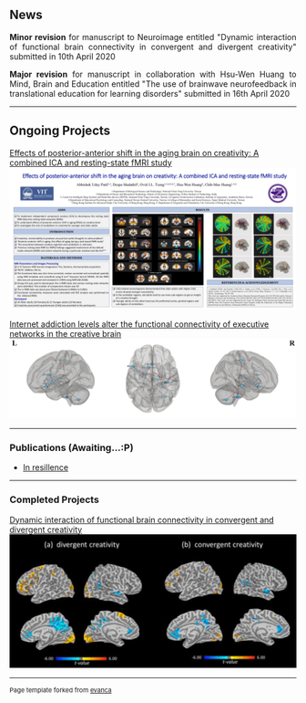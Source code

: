 ## News

<p align="justify">
  <b>Minor revision</b> for manuscript to Neuroimage entitled "Dynamic interaction of functional brain connectivity in convergent and divergent creativity" submitted in 10th April 2020
</p>

<p align="justify">
<b>Major revision</b> for manuscript in collaboration with Hsu-Wen Huang to Mind, Brain and Education entitled "The use of brainwave neurofeedback in translational education for learning disorders" submitted in 16th April 2020
</p>

---

## Ongoing Projects 

[Effects of posterior-anterior shift in the aging brain on creativity: A combined ICA and resting-state fMRI study](/pdf/CNS_poster.pdf)
<img src="images/Project2.png"/>


[Internet addiction levels alter the functional connectivity of executive networks in the creative brain](/sample_page2)
<img src="images/Project3.png"/>

---

### Publications (Awaiting...:P)

- [In resillence](https://phdinahundredsteps.com/2016/08/09/building-researcher-resilience/)

---

### Completed Projects

[Dynamic interaction of functional brain connectivity in convergent and divergent creativity](/sample_page)<img src="images/Project1.png"/>

---
<p style="font-size:11px">Page template forked from <a href="https://github.com/evanca/quick-portfolio">evanca</a></p>
<!-- Remove above link if you don't want to attibute -->
